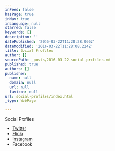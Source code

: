 ```yaml
---
inFeed: false
hasPage: true
inNav: true
inLanguage: null
starred: false
keywords: []
description: ''
datePublished: '2016-03-22T11:28:28.066Z'
dateModified: '2016-03-22T11:28:08.224Z'
title: Social Profiles
author: []
sourcePath: _posts/2016-03-22-social-profiles.md
published: true
authors: []
publisher:
  name: null
  domain: null
  url: null
  favicon: null
url: social-profiles/index.html
_type: WebPage

---
```

Social Profiles

* [Twitter][0]
* [Flickr][1]
* [Instagram][2]
* Facebook

[0]: http://twitter.com/dunos
[1]: https://www.flickr.com/photos/danieldurrans/
[2]: https://www.instagram.com/dunos/